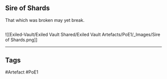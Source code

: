 ## Sire of Shards
That which was broken may yet break.
##
![[Exiled-Vault/Exiled Vault Shared/Exiled Vault Artefacts/PoE1/_Images/Sire of Shards.png]]

---
## Tags
#Artefact
#PoE1